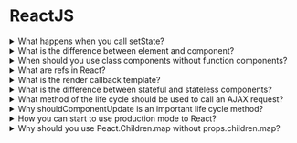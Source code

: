 # ReactJS

<details>
  <summary>What happens when you call setState?</summary>

  ...in progress

</details>

<details>
  <summary>What is the difference between element and component?</summary>

  ...in progress

</details>

<details>
  <summary>When should you use class components without function components?</summary>

  ...in progress

</details>

<details>
  <summary>What are refs in React?</summary>

  ...in progress

</details>

<details>
  <summary>What is the render callback template?</summary>

  ...in progress

</details>

<details>
  <summary>What is the difference between stateful and stateless components?</summary>

  ...in progress

</details>

<details>
  <summary>What method of the life cycle should be used to call an AJAX request?</summary>

  ...in progress

</details>

<details>
  <summary>Why shouldComponentUpdate is an important life cycle method?</summary>

  ...in progress

</details>

<details>
  <summary>How you can start to use production mode to React?</summary>

  ...in progress

</details>

<details>
  <summary>Why should you use Peact.Children.map without props.children.map?</summary>

  ...in progress

</details>
